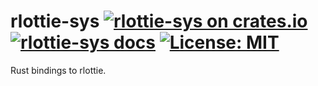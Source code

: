 # rlottie-sys [![rlottie-sys on crates.io](https://img.shields.io/crates/v/rlottie-sys.svg)](https://crates.io/crates/rlottie-sys) [![rlottie-sys docs](https://img.shields.io/badge/docs-release-blue)](https://docs.msrd0.de/#rlottie-sys) [![License: MIT](https://img.shields.io/badge/license-MIT-blue.svg)](https://mit-license.org/)

Rust bindings to rlottie.
